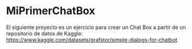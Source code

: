 # MiPrimerChatBox
El siguiente proyecto es un ejercicio para crear un Chat Box a partir de un repositorio de datos de Kaggle: https://www.kaggle.com/datasets/grafstor/simple-dialogs-for-chatbot
